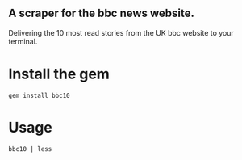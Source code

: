 ## A scraper for the bbc news website.

Delivering the 10 most read stories from the UK bbc website to your terminal.

# Install the gem

`gem install bbc10`

# Usage

`bbc10 | less`
